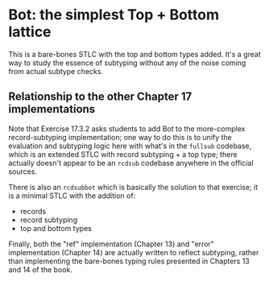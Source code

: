# Bot: the simplest Top + Bottom lattice

This is a bare-bones STLC with the top and bottom types added. It's a great way
to study the essence of subtyping without any of the noise coming from actual
subtype checks.

## Relationship to the other Chapter 17 implementations

Note that Exercise 17.3.2 asks students to add Bot to the more-complex
record-subtyping implementation; one way to do this is to unify the evaluation
and subtyping logic here with what's in the `fullsub` codebase, which is an
extended STLC with record subtyping + a top type; there actually doesn't appear
to be an `rcdsub` codebase anywhere in the official sources.

There is also an `rcdsubbot` which is basically the solution to that exercise;
it is a minimal STLC with the addition of:
- records
- record subtyping
- top and bottom types

Finally, both the "ref" implementation (Chapter 13) and "error" implementation
(Chapter 14) are actually written to reflect subtyping, rather than implementing
the bare-bones typing rules presented in Chapters 13 and 14 of the book.
